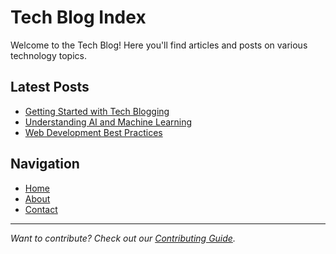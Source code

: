 # Tech Blog Index

Welcome to the Tech Blog! Here you'll find articles and posts on various technology topics.

## Latest Posts

- [Getting Started with Tech Blogging](posts/getting-started.md)
- [Understanding AI and Machine Learning](posts/ai-ml-basics.md)
- [Web Development Best Practices](posts/web-development.md)

## Navigation

- [Home](home.md)
- [About](about.md)
- [Contact](contact.md)

---

*Want to contribute? Check out our [Contributing Guide](CONTRIBUTING.md).*